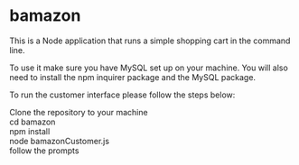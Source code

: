 # bamazon
This is a Node application that runs a simple shopping cart in the command line. 

To use it make sure you have MySQL set up on your machine. You will also need to install the npm inquirer package and the MySQL package.

To run the customer interface please follow the steps below:

Clone the repository to your machine<br>
cd bamazon<br>
npm install<br>
node bamazonCustomer.js<br>
follow the prompts<br>



